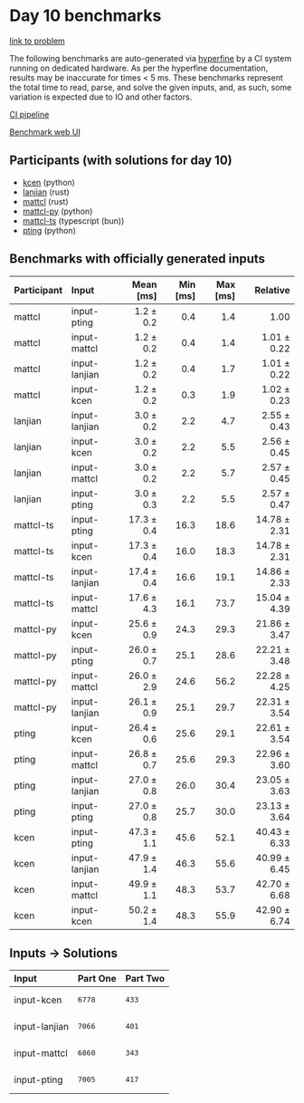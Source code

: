 # Day 10 benchmarks

[link to problem](https://adventofcode.com/2023/day/10)

The following benchmarks are auto-generated via
[hyperfine](https://github.com/sharkdp/hyperfine) by a CI system running on
dedicated hardware. As per the hyperfine documentation, results may be
inaccurate for times < 5 ms. These benchmarks represent the total time to read,
parse, and solve the given inputs, and, as such, some variation is expected due
to IO and other factors.

[CI pipeline](http://ci.papercode.net:8080/teams/main/pipelines/aoc2023)

[Benchmark web UI](https://aoc.ancalagon.black)


## Participants (with solutions for day 10)

- [kcen](https://github.com/kcen/aoc2023) (python)
- [lanjian](https://github.com/lanjian/aoc-2023) (rust)
- [mattcl](https://github.com/mattcl/aoc2023) (rust)
- [mattcl-py](https://github.com/mattcl/aoc2023-py) (python)
- [mattcl-ts](https://github.com/mattcl/aoc2023-js) (typescript (bun))
- [pting](https://github.com/pting/aoc2023) (python)


## Benchmarks with officially generated inputs

| Participant | Input | Mean [ms] | Min [ms] | Max [ms] | Relative |
|:---|:---|---:|---:|---:|---:|
| mattcl | input-pting | 1.2 ± 0.2 | 0.4 | 1.4 | 1.00 |
| mattcl | input-mattcl | 1.2 ± 0.2 | 0.4 | 1.4 | 1.01 ± 0.22 |
| mattcl | input-lanjian | 1.2 ± 0.2 | 0.4 | 1.7 | 1.01 ± 0.22 |
| mattcl | input-kcen | 1.2 ± 0.2 | 0.3 | 1.9 | 1.02 ± 0.23 |
| lanjian | input-lanjian | 3.0 ± 0.2 | 2.2 | 4.7 | 2.55 ± 0.43 |
| lanjian | input-kcen | 3.0 ± 0.2 | 2.2 | 5.5 | 2.56 ± 0.45 |
| lanjian | input-mattcl | 3.0 ± 0.2 | 2.2 | 5.7 | 2.57 ± 0.45 |
| lanjian | input-pting | 3.0 ± 0.3 | 2.2 | 5.5 | 2.57 ± 0.47 |
| mattcl-ts | input-pting | 17.3 ± 0.4 | 16.3 | 18.6 | 14.78 ± 2.31 |
| mattcl-ts | input-kcen | 17.3 ± 0.4 | 16.0 | 18.3 | 14.78 ± 2.31 |
| mattcl-ts | input-lanjian | 17.4 ± 0.4 | 16.6 | 19.1 | 14.86 ± 2.33 |
| mattcl-ts | input-mattcl | 17.6 ± 4.3 | 16.1 | 73.7 | 15.04 ± 4.39 |
| mattcl-py | input-kcen | 25.6 ± 0.9 | 24.3 | 29.3 | 21.86 ± 3.47 |
| mattcl-py | input-pting | 26.0 ± 0.7 | 25.1 | 28.6 | 22.21 ± 3.48 |
| mattcl-py | input-mattcl | 26.0 ± 2.9 | 24.6 | 56.2 | 22.28 ± 4.25 |
| mattcl-py | input-lanjian | 26.1 ± 0.9 | 25.1 | 29.7 | 22.31 ± 3.54 |
| pting | input-kcen | 26.4 ± 0.6 | 25.6 | 29.1 | 22.61 ± 3.54 |
| pting | input-mattcl | 26.8 ± 0.7 | 25.6 | 29.3 | 22.96 ± 3.60 |
| pting | input-lanjian | 27.0 ± 0.8 | 26.0 | 30.4 | 23.05 ± 3.63 |
| pting | input-pting | 27.0 ± 0.8 | 25.7 | 30.0 | 23.13 ± 3.64 |
| kcen | input-pting | 47.3 ± 1.1 | 45.6 | 52.1 | 40.43 ± 6.33 |
| kcen | input-lanjian | 47.9 ± 1.4 | 46.3 | 55.6 | 40.99 ± 6.45 |
| kcen | input-mattcl | 49.9 ± 1.1 | 48.3 | 53.7 | 42.70 ± 6.68 |
| kcen | input-kcen | 50.2 ± 1.4 | 48.3 | 55.9 | 42.90 ± 6.74 |


## Inputs -> Solutions

| Input | Part One | Part Two |
|:---|:---|:---|
|input-kcen|<pre>6778</pre>|<pre>433</pre>|
|input-lanjian|<pre>7066</pre>|<pre>401</pre>|
|input-mattcl|<pre>6860</pre>|<pre>343</pre>|
|input-pting|<pre>7005</pre>|<pre>417</pre>|